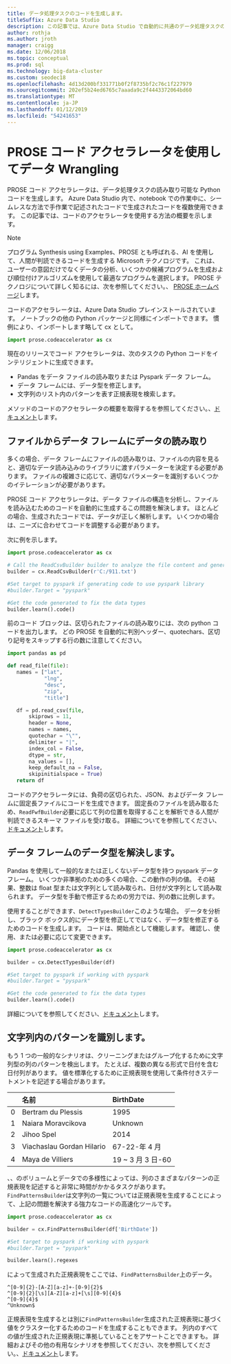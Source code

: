 ```yaml
---
title: データ処理タスクのコードを生成します。
titleSuffix: Azure Data Studio
description: この記事では、Azure Data Studio で自動的に共通のデータ処理タスクのコードを生成する、PROSE コード アクセラレータを使用する方法について説明します。
author: rothja
ms.author: jroth
manager: craigg
ms.date: 12/06/2018
ms.topic: conceptual
ms.prod: sql
ms.technology: big-data-cluster
ms.custom: seodec18
ms.openlocfilehash: 4d13d200bf331771b0f2f8735bf2c76c1f227979
ms.sourcegitcommit: 202ef5b24ed6765c7aaada9c2f4443372064bd60
ms.translationtype: MT
ms.contentlocale: ja-JP
ms.lasthandoff: 01/12/2019
ms.locfileid: "54241653"
---
```

# <a name="data-wrangling-using-prose-code-accelerator"></a>PROSE コード アクセラレータを使用してデータ Wrangling

PROSE コード アクセラレータは、データ処理タスクの読み取り可能な Python コードを生成します。 Azure Data Studio 内で、notebook での作業中に、シームレスな方法で手作業で記述されたコードで生成されたコードを複数使用できます。 この記事では、コードのアクセラレータを使用する方法の概要を示します。

 > [!NOTE]
 > プログラム Synthesis using Examples、PROSE とも呼ばれる、AI を使用して、人間が判読できるコードを生成する Microsoft テクノロジです。 これは、ユーザーの意図だけでなくデータの分析、いくつかの候補プログラムを生成および順位付けアルゴリズムを使用して最適なプログラムを選択します。 PROSE テクノロジについて詳しく知るには、次を参照してください。、 [PROSE ホームページ](https://microsoft.github.io/prose/)します。

コードのアクセラレータは、Azure Data Studio プレインストールされています。 ノートブックの他の Python パッケージと同様にインポートできます。 慣例により、インポートします略して cx として。

```python
import prose.codeaccelerator as cx
```

現在のリリースでコード アクセラレータは、次のタスクの Python コードをインテリジェントに生成できます。

- Pandas をデータ ファイルの読み取りまたは Pyspark データ フレーム。
- データ フレームには、データ型を修正します。
- 文字列のリスト内のパターンを表す正規表現を検索します。

メソッドのコードのアクセラレータの概要を取得するを参照してください。、[ドキュメント](https://aka.ms/prose-codeaccelerator-overview)します。

## <a name="reading-data-from-a-file-to-a-dataframe"></a>ファイルからデータ フレームにデータの読み取り

多くの場合、データ フレームにファイルの読み取りは、ファイルの内容を見ると、適切なデータ読み込みのライブラリに渡すパラメーターを決定する必要があります。 ファイルの複雑さに応じて、適切なパラメーターを識別するいくつかのイテレーションが必要があります。

PROSE コード アクセラレータは、データ ファイルの構造を分析し、ファイルを読み込むためのコードを自動的に生成するこの問題を解決します。 ほとんどの場合、生成されたコードでは、データが正しく解析します。 いくつかの場合は、ニーズに合わせてコードを調整する必要があります。

次に例を示します。

 ```python
import prose.codeaccelerator as cx

# Call the ReadCsvBuilder builder to analyze the file content and generate code to load it
builder = cx.ReadCsvBuilder(r'C:/911.txt')

#Set target to pyspark if generating code to use pyspark library
#builder.Target = "pyspark"

#Get the code generated to fix the data types
builder.learn().code()
 ```

前のコード ブロックは、区切られたファイルの読み取りには、次の python コードを出力します。 どの PROSE を自動的に判別ヘッダー、quotechars、区切り記号をスキップする行の数に注意してください。

 ```python
import pandas as pd

def read_file(file):
    names = ["lat",
             "lng",
             "desc",
             "zip",
             "title"]

    df = pd.read_csv(file,
        skiprows = 11,
        header = None,
        names = names,
        quotechar = "\"",
        delimiter = "|",
        index_col = False,
        dtype = str,
        na_values = [],
        keep_default_na = False,
        skipinitialspace = True)
    return df
 ```

コードのアクセラレータには、負荷の区切られた、JSON、およびデータ フレームに固定長ファイルにコードを生成できます。 固定長のファイルを読み取るため、`ReadFwfBuilder`必要に応じて列の位置を取得することを解析できる人間が判読できるスキーマ ファイルを受け取る。 詳細についてを参照してください、[ドキュメント](https://aka.ms/prose-codeaccelerator-docs)します。

## <a name="fixing-data-types-in-a-dataframe"></a>データ フレームのデータ型を解決します。

Pandas を使用して一般的なまたは正しくないデータ型を持つ pyspark データ フレーム。 いくつか非準拠のための多くの場合、この動作の列の値。 その結果、整数は float 型または文字列として読み取られ、日付が文字列として読み取られます。 データ型を手動で修正するための労力では、列の数に比例します。

使用することができます、`DetectTypesBuilder`このような場合。 データを分析し、ブラック ボックス的にデータ型を修正してではなく、データ型を修正するためのコードを生成します。 コードは、開始点として機能します。 確認し、使用、または必要に応じて変更できます。

```python
import prose.codeaccelerator as cx

builder = cx.DetectTypesBuilder(df)

#Set target to pyspark if working with pyspark
#builder.Target = "pyspark"

#Get the code generated to fix the data types
builder.learn().code()
```

詳細についてを参照してください、[ドキュメント](https://aka.ms/prose-codeaccelerator-fixtypes)します。

## <a name="identifying-patterns-in-strings"></a>文字列内のパターンを識別します。

もう 1 つの一般的なシナリオは、クリーニングまたはグループ化するために文字列型の列のパターンを検出します。 たとえば、複数の異なる形式で日付を含む日付列があります。 値を標準化するために正規表現を使用して条件付きステートメントを記述する場合があります。


|   |名前                      |BirthDate      |
|---|:-------------------------|:--------------|
| 0 |Bertram du Plessis        |1995           |
| 1 |Naiara Moravcikova        |Unknown        |
| 2 |Jihoo Spel                |2014           |
| 3 |Viachaslau Gordan Hilario |67-22-年 4 月      |
| 4 |Maya de Villiers          |19 ~ 3 月 3 日-60      |

、、のボリュームとデータでの多様性によっては、列のさまざまなパターンの正規表現を記述すると非常に時間がかかるタスクがあります。 `FindPatternsBuilder`は文字列の一覧については正規表現を生成することによって、上記の問題を解決する強力なコードの高速化ツールです。

```python
import prose.codeaccelerator as cx

builder = cx.FindPatternsBuilder(df['BirthDate'])

#Set target to pyspark if working with pyspark
#builder.Target = "pyspark"

builder.learn().regexes
```

によって生成された正規表現をここでは、`FindPatternsBuilder`上のデータ。

```
^[0-9]{2}-[A-Z][a-z]+-[0-9]{2}$
^[0-9]{2}[\s][A-Z][a-z]+[\s][0-9]{4}$
^[0-9]{4}$
^Unknown$
```

正規表現を生成するとは別に`FindPatternsBuilder`生成された正規表現に基づく値をクラスター化するためのコードを生成することもできます。 列内のすべての値が生成された正規表現に準拠していることをアサートことできますも。 詳細およびその他の有用なシナリオを参照してください、次を参照してください。、[ドキュメント](https://aka.ms/prose-codeaccelerator-findpatterns)します。
